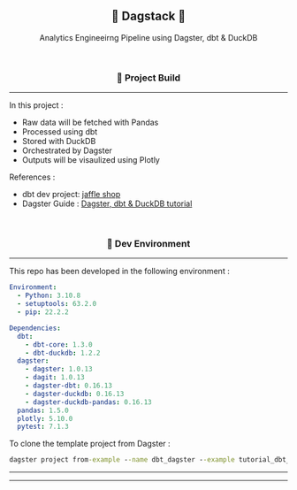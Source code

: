 <h2 align="center"><b> 🧮 Dagstack 🧮 </b></h2>

<p align="center">
Analytics Engineeirng Pipeline using Dagster, dbt & DuckDB
</p><br>

<h3 align="center"><b> 🧱 Project Build </b></h3>

---

In this project :

- Raw data will be fetched with Pandas
- Processed using dbt
- Stored with DuckDB
- Orchestrated by Dagster
- Outputs will be visaulized using Plotly

References :

- dbt  dev project: [jaffle shop](https://github.com/dbt-labs/jaffle_shop)
- Dagster Guide : [Dagster, dbt & DuckDB tutorial](https://docs.dagster.io/integrations/dbt/using-dbt-with-dagster)

<br><h3 align="center"><b> 🌿 Dev Environment </b></h3>

---

This repo has been developed in the following environment :

````yaml
Environment:
  - Python: 3.10.8
  - setuptools: 63.2.0
  - pip: 22.2.2

Dependencies:
  dbt: 
    - dbt-core: 1.3.0
    - dbt-duckdb: 1.2.2
  dagster: 
    - dagster: 1.0.13
    - dagit: 1.0.13
    - dagster-dbt: 0.16.13
    - dagster-duckdb: 0.16.13
    - dagster-duckdb-pandas: 0.16.13
  pandas: 1.5.0
  plotly: 5.10.0
  pytest: 7.1.3 
````

To clone the template project from Dagster :

````cmd
dagster project from-example --name dbt_dagster --example tutorial_dbt_dagster 
````

---
---
